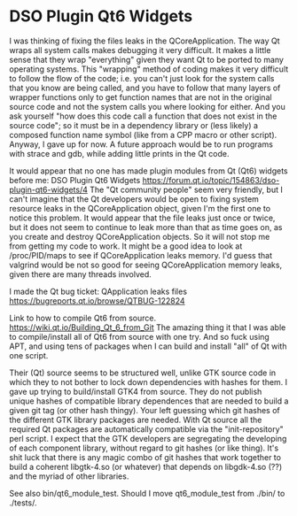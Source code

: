
# DSO Plugin Qt6 Widgets

I was thinking of fixing the files leaks in the QCoreApplication.  The way
Qt wraps all system calls makes debugging it very difficult.  It makes a
little sense that they wrap "everything" given they want Qt to be ported
to many operating systems.  This "wrapping" method of coding makes it
very difficult to follow the flow of the code; i.e.  you can't just look
for the system calls that you know are being called, and you have to
follow that many layers of wrapper functions only to get function names
that are not in the original source code and not the system calls you
where looking for either.  And you ask yourself "how does this code call a
function that does not exist in the source code"; so it must be in a
dependency library or (less likely) a composed function name symbol (like
from a CPP macro or other script).  Anyway, I gave up for now.  A future
approach would be to run programs with strace and gdb, while adding little
prints in the Qt code.

It would appear that no one has made plugin modules from Qt (Qt6) widgets
before me:
DSO Plugin Qt6 Widgets
https://forum.qt.io/topic/154863/dso-plugin-qt6-widgets/4 The "Qt
community people" seem very friendly, but I can't imagine that the Qt
developers would be open to fixing system resource leaks in the
QCoreApplication object, given I'm the first one to notice this problem.
It would appear that the file leaks just once or twice, but it does not
seem to continue to leak more than that as time goes on, as you create and
destroy QCoreApplication objects.  So it will not stop me from getting my
code to work.  It might be a good idea to look at /proc/PID/maps to see if
QCoreApplication leaks memory.  I'd guess that valgrind would be not so
good for seeing QCoreApplication memory leaks, given there are many
threads involved.

I made the Qt bug ticket:
QApplication leaks files
https://bugreports.qt.io/browse/QTBUG-122824

Link to how to compile Qt6 from source.
https://wiki.qt.io/Building_Qt_6_from_Git
The amazing thing it that I was able to compile/install all of Qt6 from
source with one try.  And so fuck using APT, and using tens of packages
when I can build and install "all" of Qt with one script.

Their (Qt) source seems to be structured well, unlike GTK source code in
which they to not bother to lock down dependencies with hashes for them.  I
gave up trying to build/install GTK4 from source.  They do not publish
unique hashes of compatible library dependences that are needed to build a
given git tag (or other hash thingy).  Your left guessing which git hashes
of the different GTK library packages are needed.  With Qt source all
the required Qt packages are automatically compatible via the
"init-repository" perl script.  I expect that the GTK developers are
segregating the developing of each component library, without regard to
git hashes (or like thing).  It's shit luck that there is any magic combo
of git hashes that work together to build a coherent libgtk-4.so (or
whatever) that depends on libgdk-4.so (??) and the myriad of other
libraries.

See also bin/qt6_module_test.  Should I move qt6_module_test from ./bin/
to ./tests/.


